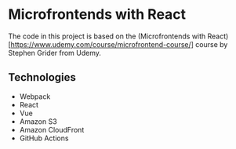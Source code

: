 # Microfrontends with React

The code in this project is based on the (Microfrontends with React)[https://www.udemy.com/course/microfrontend-course/] course by Stephen Grider from Udemy.

## Technologies

- Webpack
- React
- Vue
- Amazon S3
- Amazon CloudFront
- GitHub Actions
